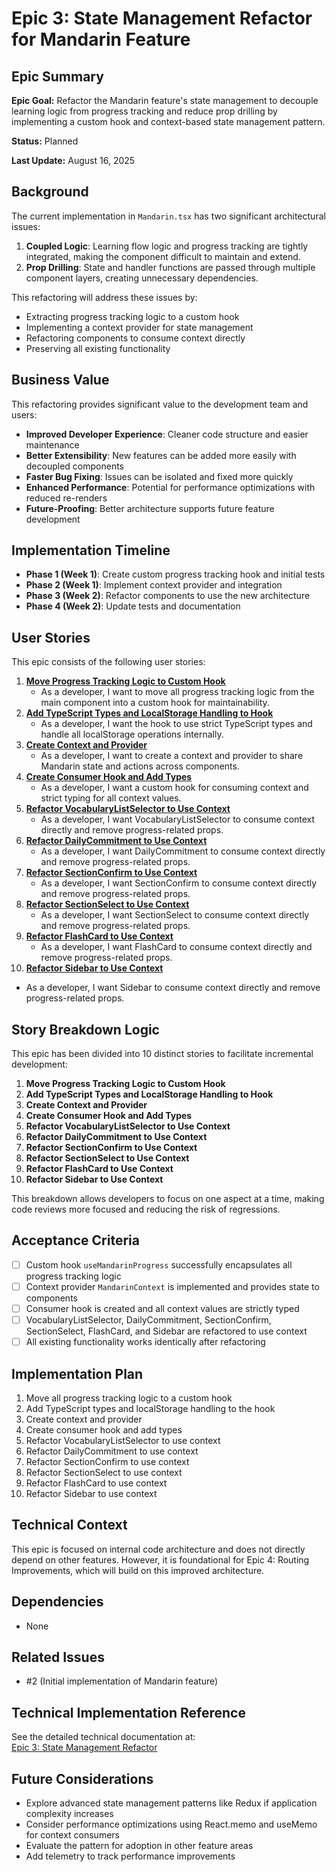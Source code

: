 # Epic 3: State Management Refactor for Mandarin Feature

## Epic Summary

**Epic Goal:** Refactor the Mandarin feature's state management to decouple learning logic from progress tracking and reduce prop drilling by implementing a custom hook and context-based state management pattern.

**Status:** Planned

**Last Update:** August 16, 2025

## Background

The current implementation in `Mandarin.tsx` has two significant architectural issues:

1. **Coupled Logic**: Learning flow logic and progress tracking are tightly integrated, making the component difficult to maintain and extend.
2. **Prop Drilling**: State and handler functions are passed through multiple component layers, creating unnecessary dependencies.

This refactoring will address these issues by:

- Extracting progress tracking logic to a custom hook
- Implementing a context provider for state management
- Refactoring components to consume context directly
- Preserving all existing functionality

## Business Value

This refactoring provides significant value to the development team and users:

- **Improved Developer Experience**: Cleaner code structure and easier maintenance
- **Better Extensibility**: New features can be added more easily with decoupled components
- **Faster Bug Fixing**: Issues can be isolated and fixed more quickly
- **Enhanced Performance**: Potential for performance optimizations with reduced re-renders
- **Future-Proofing**: Better architecture supports future feature development

## Implementation Timeline

- **Phase 1 (Week 1)**: Create custom progress tracking hook and initial tests
- **Phase 2 (Week 1)**: Implement context provider and integration
- **Phase 3 (Week 2)**: Refactor components to use the new architecture
- **Phase 4 (Week 2)**: Update tests and documentation

## User Stories

This epic consists of the following user stories:

1. [**Move Progress Tracking Logic to Custom Hook**](../../issue-implementation/epic-3-state-management-refactor/story-3-1-move-progress-logic-to-hook.md)
   - As a developer, I want to move all progress tracking logic from the main component into a custom hook for maintainability.
2. [**Add TypeScript Types and LocalStorage Handling to Hook**](../../issue-implementation/epic-3-state-management-refactor/story-3-2-add-types-and-localstorage-to-hook.md)
   - As a developer, I want the hook to use strict TypeScript types and handle all localStorage operations internally.
3. [**Create Context and Provider**](../../issue-implementation/epic-3-state-management-refactor/story-3-3-create-context-and-provider.md)
   - As a developer, I want to create a context and provider to share Mandarin state and actions across components.
4. [**Create Consumer Hook and Add Types**](../../issue-implementation/epic-3-state-management-refactor/story-3-4-create-consumer-hook-and-types.md)
   - As a developer, I want a custom hook for consuming context and strict typing for all context values.
5. [**Refactor VocabularyListSelector to Use Context**](../../issue-implementation/epic-3-state-management-refactor/story-3-5-refactor-vocabularylistselector.md)
   - As a developer, I want VocabularyListSelector to consume context directly and remove progress-related props.
6. [**Refactor DailyCommitment to Use Context**](../../issue-implementation/epic-3-state-management-refactor/story-3-6-refactor-dailycommitment.md)
   - As a developer, I want DailyCommitment to consume context directly and remove progress-related props.
7. [**Refactor SectionConfirm to Use Context**](../../issue-implementation/epic-3-state-management-refactor/story-3-7-refactor-sectionconfirm.md)
   - As a developer, I want SectionConfirm to consume context directly and remove progress-related props.
8. [**Refactor SectionSelect to Use Context**](../../issue-implementation/epic-3-state-management-refactor/story-3-8-refactor-sectionselect.md)
   - As a developer, I want SectionSelect to consume context directly and remove progress-related props.
9. [**Refactor FlashCard to Use Context**](../../issue-implementation/epic-3-state-management-refactor/story-3-9-refactor-flashcard.md)
   - As a developer, I want FlashCard to consume context directly and remove progress-related props.
10. [**Refactor Sidebar to Use Context**](../../issue-implementation/epic-3-state-management-refactor/story-3-10-refactor-sidebar.md)

- As a developer, I want Sidebar to consume context directly and remove progress-related props.

## Story Breakdown Logic

This epic has been divided into 10 distinct stories to facilitate incremental development:

1. **Move Progress Tracking Logic to Custom Hook**
2. **Add TypeScript Types and LocalStorage Handling to Hook**
3. **Create Context and Provider**
4. **Create Consumer Hook and Add Types**
5. **Refactor VocabularyListSelector to Use Context**
6. **Refactor DailyCommitment to Use Context**
7. **Refactor SectionConfirm to Use Context**
8. **Refactor SectionSelect to Use Context**
9. **Refactor FlashCard to Use Context**
10. **Refactor Sidebar to Use Context**

This breakdown allows developers to focus on one aspect at a time, making code reviews more focused and reducing the risk of regressions.

## Acceptance Criteria

- [ ] Custom hook `useMandarinProgress` successfully encapsulates all progress tracking logic
- [ ] Context provider `MandarinContext` is implemented and provides state to components
- [ ] Consumer hook is created and all context values are strictly typed
- [ ] VocabularyListSelector, DailyCommitment, SectionConfirm, SectionSelect, FlashCard, and Sidebar are refactored to use context
- [ ] All existing functionality works identically after refactoring

## Implementation Plan

1. Move all progress tracking logic to a custom hook
2. Add TypeScript types and localStorage handling to the hook
3. Create context and provider
4. Create consumer hook and add types
5. Refactor VocabularyListSelector to use context
6. Refactor DailyCommitment to use context
7. Refactor SectionConfirm to use context
8. Refactor SectionSelect to use context
9. Refactor FlashCard to use context
10. Refactor Sidebar to use context

## Technical Context

This epic is focused on internal code architecture and does not directly depend on other features. However, it is foundational for Epic 4: Routing Improvements, which will build on this improved architecture.

## Dependencies

- None

## Related Issues

- #2 (Initial implementation of Mandarin feature)

## Technical Implementation Reference

See the detailed technical documentation at:  
[Epic 3: State Management Refactor](../../issue-implementation/epic-3-state-management-refactor/README.md)

## Future Considerations

- Explore advanced state management patterns like Redux if application complexity increases
- Consider performance optimizations using React.memo and useMemo for context consumers
- Evaluate the pattern for adoption in other feature areas
- Add telemetry to track performance improvements
